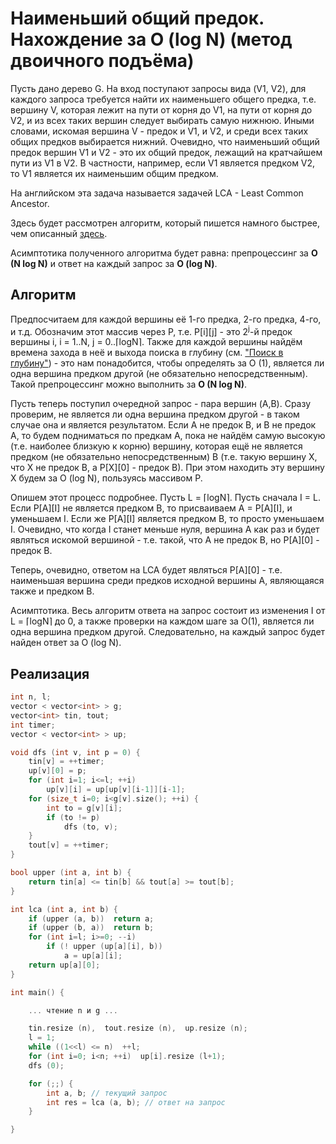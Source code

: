 # Наименьший общий предок. Нахождение за O (log N) (метод двоичного подъёма)

Пусть дано дерево G. На вход поступают запросы вида (V1, V2), для каждого запроса требуется найти их наименьшего общего предка, т.е. вершину V, которая лежит на пути от корня до V1, на пути от корня до V2, и из всех таких вершин следует выбирать самую нижнюю. Иными словами, искомая вершина V - предок и V1, и V2, и среди всех таких общих предков выбирается нижний. Очевидно, что наименьший общий предок вершин V1 и V2 - это их общий предок, лежащий на кратчайшем пути из V1 в V2. В частности, например, если V1 является предком V2, то V1 является их наименьшим общим предком.

На английском эта задача называется задачей LCA - Least Common Ancestor.

Здесь будет рассмотрен алгоритм, который пишется намного быстрее, чем описанный [здесь](lca).

Асимптотика полученного алгоритма будет равна: препроцессинг за **O (N log N)** и ответ на каждый запрос за **O (log N)**.

## Алгоритм

Предпосчитаем для каждой вершины её 1-го предка, 2-го предка, 4-го, и т.д. Обозначим этот массив через P, т.е. P[i][j] - это 2<sup>j</sup>-й предок вершины i, i = 1..N, j = 0..&lceil;logN&rceil;. Также для каждой вершины найдём времена захода в неё и выхода поиска в глубину (см. ["Поиск в глубину"](dfs)) - это нам понадобится, чтобы определять за O (1), является ли одна вершина предком другой (не обязательно непосредственным). Такой препроцессинг можно выполнить за **O (N log N)**.

Пусть теперь поступил очередной запрос - пара вершин (A,B). Сразу проверим, не является ли одна вершина предком другой - в таком случае она и является результатом. Если A не предок B, и B не предок A, то будем подниматься по предкам A, пока не найдём самую высокую (т.е. наиболее близкую к корню) вершину, которая ещё не является предком (не обязательно непосредственным) B (т.е. такую вершину X, что X не предок B, а P[X][0] - предок B). При этом находить эту вершину X будем за O (log N), пользуясь массивом P.

Опишем этот процесс подробнее. Пусть L = &lceil;logN&rceil;. Пусть сначала I = L. Если P[A][I] не является предком B, то присваиваем A = P[A][I], и уменьшаем I. Если же P[A][I] является предком B, то просто уменьшаем I. Очевидно, что когда I станет меньше нуля, вершина A как раз и будет являться искомой вершиной - т.е. такой, что A не предок B, но P[A][0] - предок B.

Теперь, очевидно, ответом на LCA будет являться P[A][0] - т.е. наименьшая вершина среди предков исходной вершины A, являющаяся также и предком B.

Асимптотика. Весь алгоритм ответа на запрос состоит из изменения I от L = &lceil;logN&rceil; до 0, а также проверки на каждом шаге за O(1), является ли одна вершина предком другой. Следовательно, на каждый запрос будет найден ответ за O (log N).

## Реализация

<!--- TODO: specify code snippet id -->
``` cpp
int n, l;
vector < vector<int> > g;
vector<int> tin, tout;
int timer;
vector < vector<int> > up;

void dfs (int v, int p = 0) {
    tin[v] = ++timer;
    up[v][0] = p;
    for (int i=1; i<=l; ++i)
        up[v][i] = up[up[v][i-1]][i-1];
    for (size_t i=0; i<g[v].size(); ++i) {
        int to = g[v][i];
        if (to != p)
            dfs (to, v);
    }
    tout[v] = ++timer;
}

bool upper (int a, int b) {
    return tin[a] <= tin[b] && tout[a] >= tout[b];
}

int lca (int a, int b) {
    if (upper (a, b))  return a;
    if (upper (b, a))  return b;
    for (int i=l; i>=0; --i)
        if (! upper (up[a][i], b))
            a = up[a][i];
    return up[a][0];
}

int main() {

    ... чтение n и g ...

    tin.resize (n),  tout.resize (n),  up.resize (n);
    l = 1;
    while ((1<<l) <= n)  ++l;
    for (int i=0; i<n; ++i)  up[i].resize (l+1);
    dfs (0);

    for (;;) {
        int a, b; // текущий запрос
        int res = lca (a, b); // ответ на запрос
    }

}
```
